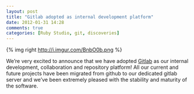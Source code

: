 ```yaml
---
layout: post
title: "Gitlab adopted as internal development platform"
date: 2012-01-31 14:28
comments: true
categories: [Ruby Studio, git, discoveries]
---
```


{% img right http://i.imgur.com/BnbO0b.png %}

We’re very excited to announce that we have adopted [Gitlab](http://gitlabhq.com/) as our internal development, collaboration and repository platform! All our current and future projects have been migrated from github to our dedicated gitlab server and we’ve been extremely pleased with the stability and maturity of the software.
